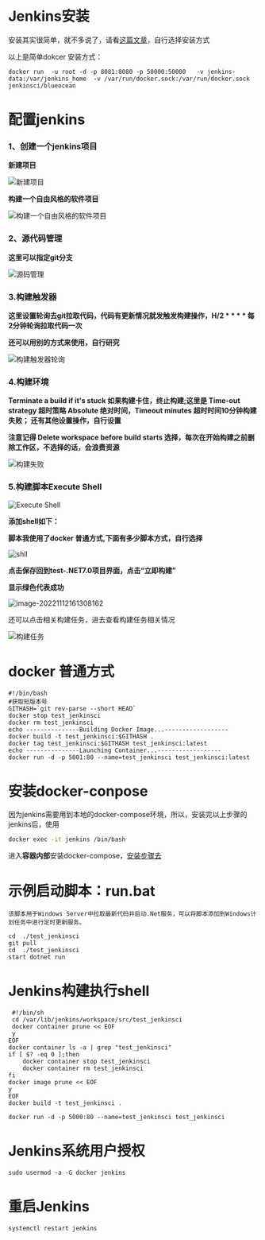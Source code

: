 # Jenkins安装

安装其实很简单，就不多说了，请看[这篇文章](https://www.jenkins.io/zh/doc/book/installing/)，自行选择安装方式 

以上是简单dokcer 安装方式：

```shell
docker run  -u root -d -p 8081:8080 -p 50000:50000   -v jenkins-data:/var/jenkins_home  -v /var/run/docker.sock:/var/run/docker.sock   jenkinsci/blueocean
```

# 配置jenkins

### 1、创建一个jenkins项目

**新建项目**

![新建项目](./images/image-20221112144045809.png)

**构建一个自由风格的软件项目**

![构建一个自由风格的软件项目](./images/%E6%9E%84%E5%BB%BA%E4%B8%80%E4%B8%AA%E8%87%AA%E7%94%B1%E9%A3%8E%E6%A0%BC%E7%9A%84%E8%BD%AF%E4%BB%B6%E9%A1%B9%E7%9B%AE.png)

### 2、源代码管理

**这里可以指定git分支**

![源码管理](./images/image-20221112154257832.png)

### 3.构建触发器

**这里设置轮询去git拉取代码，代码有更新情况就发触发构建操作，H/2 * * * * 每2分钟轮询拉取代码一次**

**还可以用别的方式来使用，自行研究**

![构建触发器轮询](./images/image-20221112154724229.png)

### 4.构建环境

**Terminate a build if it's stuck  如果构建卡住，终止构建;这里是 Time-out strategy 超时策略 Absolute 绝对时间，Timeout minutes 超时时间10分钟构建失败； 还有其他设置操作，自行设置**

**注意记得 Delete workspace before build starts 选择，每次在开始构建之前删除工作区，不选择的话，会浪费资源**

![构建失败](images/image-20221112155935739.png)

### 5.构建脚本Execute Shell

![Execute Shell](./images/image-20221112160244938.png)



**添加shell如下：**

**脚本我使用了docker 普通方式,下面有多少脚本方式，自行选择**

![shll](./images/image-20221112160532517.png)

**点击保存回到test-.NET7.0项目界面，点击“立即构建”**

**显示绿色代表成功**

![image-20221112161308162](./images/image-20221112161308162.png)

还可以点击相关构建任务，进去查看构建任务相关情况

![构建任务](./images/image-20221112161640549.png)



# docker 普通方式

```shell
#!/bin/bash
#获取短版本号
GITHASH=`git rev-parse --short HEAD`
docker stop test_jenkinsci
docker rm test_jenkinsci
echo ---------------Building Docker Image...------------------
docker build -t test_jenkinsci:$GITHASH .
docker tag test_jenkinsci:$GITHASH test_jenkinsci:latest
echo ---------------Launching Container...------------------
docker run -d -p 5001:80 --name=test_jenkinsci test_jenkinsci:latest
```

# 安装docker-conpose

因为jenkins需要用到本地的docker-compose环境，所以，安装完以上步骤的jenkins后，使用

```bash
docker exec -it jenkins /bin/bash
```

进入**容器内部**安装docker-compose，[安装步骤去](https://github.com/yeasy/docker_practice/blob/master/compose/install.md)

# 示例启动脚本：run.bat

```shell
该脚本用于Windows Server中拉取最新代码并启动.Net服务，可以将脚本添加到Windows计划任务中进行定时更新服务。

cd  ./test_jenkinsci
git pull
cd  ./test_jenkinsci
start dotnet run
```

# Jenkins构建执行shell

```shell
 #!/bin/sh
 cd /var/lib/jenkins/workspace/src/test_jenkinsci
 docker container prune << EOF
 y
EOF
docker container ls -a | grep "test_jenkinsci"
if [ $? -eq 0 ];then
    docker container stop test_jenkinsci
    docker container rm test_jenkinsci
fi
docker image prune << EOF
y
EOF
docker build -t test_jenkinsci .

docker run -d -p 5000:80 --name=test_jenkinsci test_jenkinsci
```

# Jenkins系统用户授权

```
sudo usermod -a -G docker jenkins
```

# 重启Jenkins

```
systemctl restart jenkins
```
